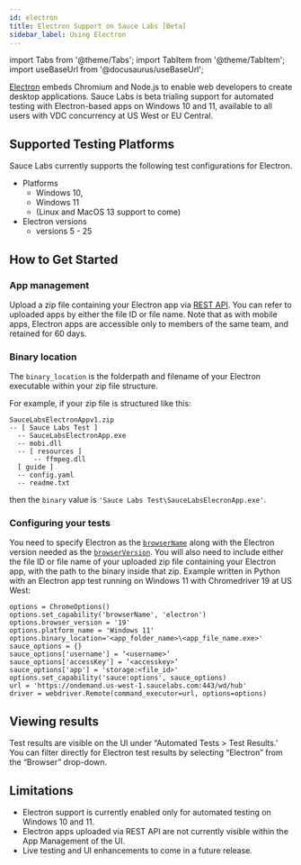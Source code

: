 ```yaml
---
id: electron
title: Electron Support on Sauce Labs [Beta]
sidebar_label: Using Electron
---
```


import Tabs from '@theme/Tabs';
import TabItem from '@theme/TabItem';
import useBaseUrl from '@docusaurus/useBaseUrl';

[Electron](https://electronjs.org/) embeds Chromium and Node.js to enable web developers to create desktop applications. Sauce Labs is beta trialing support for automated testing with Electron-based apps on Windows 10 and 11, available to all users with VDC concurrency at US West or EU Central.

## Supported Testing Platforms

Sauce Labs currently supports the following test configurations for Electron.
- Platforms
  - Windows 10, 
  - Windows 11 
  - (Linux and MacOS 13 support to come)
- Electron versions
  - versions 5 - 25

## How to Get Started

### App management

Upload a zip file containing your Electron app via [REST API](/mobile-apps/app-storage/#uploading-apps-via-rest-api). You can refer to uploaded apps by either the file ID or file name. Note that as with mobile apps, Electron apps are accessible only to members of the same team, and retained for 60 days.

### Binary location

The `binary_location` is the folderpath and filename of your Electron executable within your zip file structure.

For example, if your zip file is structured like this:
```
SauceLabsElectronAppv1.zip
-- [ Sauce Labs Test ]
  -- SauceLabsElectronApp.exe
  -- mobi.dll
  -- [ resources ]
      -- ffmpeg.dll  
  [ guide ]
  -- config.yaml
  -- readme.txt
```

then the `binary` value is `'Sauce Labs Test\SauceLabsElecronApp.exe'`.

### Configuring your tests

You need to specify Electron as the [`browserName`](https://docs.saucelabs.com/dev/test-configuration-options/#browsername) along with the Electron version needed as the [`browserVersion`](https://docs.saucelabs.com/dev/test-configuration-options/#browserversion). You will also need to include either the file ID or file name of your uploaded zip file containing your Electron app, with the path to the binary inside that zip.
Example written in Python with an Electron app test running on Windows 11 with Chromedriver 19 at US West:

```
options = ChromeOptions()
options.set_capability('browserName', 'electron')
options.browser_version = '19'
options.platform_name = 'Windows 11'
options.binary_location='<app_folder_name>\<app_file_name.exe>'
sauce_options = {}
sauce_options['username'] = ‘<username>’
sauce_options['accessKey'] = ‘<accesskey>’
sauce_options['app'] = 'storage:<file_id>'
options.set_capability('sauce:options', sauce_options)
url = 'https://ondemand.us-west-1.saucelabs.com:443/wd/hub'
driver = webdriver.Remote(command_executor=url, options=options)
```

## Viewing results

Test results are visible on the UI under “Automated Tests > Test Results.’ You can filter directly for Electron test results by selecting “Electron” from the “Browser” drop-down.

## Limitations

- Electron support is currently enabled only for automated testing on Windows 10 and 11. 
- Electron apps uploaded via REST API are not currently visible within the App Management of the UI. 
- Live testing and UI enhancements to come in a future release.
